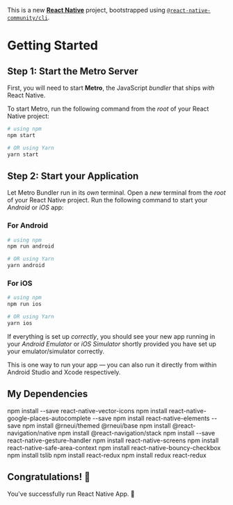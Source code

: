This is a new [**React Native**](https://reactnative.dev) project, bootstrapped using [`@react-native-community/cli`](https://github.com/react-native-community/cli).

# Getting Started

## Step 1: Start the Metro Server

First, you will need to start **Metro**, the JavaScript _bundler_ that ships _with_ React Native.

To start Metro, run the following command from the _root_ of your React Native project:

```bash
# using npm
npm start

# OR using Yarn
yarn start
```

## Step 2: Start your Application

Let Metro Bundler run in its _own_ terminal. Open a _new_ terminal from the _root_ of your React Native project. Run the following command to start your _Android_ or _iOS_ app:

### For Android

```bash
# using npm
npm run android

# OR using Yarn
yarn android
```

### For iOS

```bash
# using npm
npm run ios

# OR using Yarn
yarn ios
```

If everything is set up _correctly_, you should see your new app running in your _Android Emulator_ or _iOS Simulator_ shortly provided you have set up your emulator/simulator correctly.

This is one way to run your app — you can also run it directly from within Android Studio and Xcode respectively.

## My Dependencies

npm install --save react-native-vector-icons
npm install react-native-google-places-autocomplete --save
npm install react-native-elements --save
npm install @rneui/themed @rneui/base
npm install @react-navigation/native
npm install @react-navigation/stack
npm install --save react-native-gesture-handler
npm install react-native-screens
npm install react-native-safe-area-context
npm install react-native-bouncy-checkbox
npm install tslib
npm install react-redux
npm install redux react-redux

## Congratulations! :tada:

You've successfully run React Native App. :partying_face: